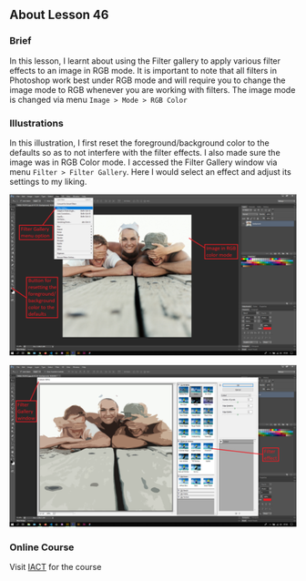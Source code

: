 ## About Lesson 46

### Brief
In this lesson, I learnt about using the Filter gallery to apply various filter effects to an image in RGB mode. It is important to note that all filters in Photoshop work best under RGB mode and will require you to change the image mode to RGB whenever you are working with filters. The image mode is changed via menu `Image > Mode > RGB Color`

### Illustrations

In this illustration, I first reset the foreground/background color to the defaults so as to not interfere with the filter effects. I also made sure the image was in RGB Color mode. I accessed the Filter Gallery window via menu `Filter > Filter Gallery`. Here I would select an effect and adjust its settings to my liking.

![Illustration Example](../assets/images/illustration80.png)

![Illustration Example](../assets/images/illustration81.png)


### Online Course
Visit [IACT](https://iact.ie) for the course